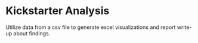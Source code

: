 # Kickstarter Analysis
Utilize data from a csv file to generate excel visualizations and report write-up about findings. 

